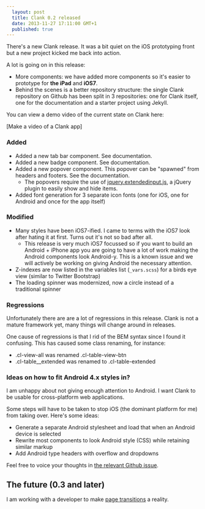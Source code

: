 ```yaml
---
  layout: post
  title: Clank 0.2 released
  date: 2013-11-27 17:11:00 GMT+1
  published: true
---
```


There's a new Clank release. It was a bit quiet on the iOS prototyping front but a new project kicked me back into action.

A lot is going on in this release:

* More components: we have added more components so it's easier to prototype for **the iPad** and **iOS7**.
* Behind the scenes is a better repository structure: the single Clank repository on Github has been split in 3 repositories: one for Clank itself, one for the documentation and a starter project using Jekyll.

You can view a demo video of the current state on Clank here:

[Make a video of a Clank app]

### Added

* Added a new tab bar component. See documentation.
* Added a new badge component. See documentation.
* Added a new popover component. This popover can be "spawned" from headers and footers. See the documentation.
  * The popovers require the use of [jquery.extendedinput.js](https://github.com/Wolfr/jquery.extendedinput), a jQuery plugin to easily show and hide items.
* Added font generation for 3 separate icon fonts (one for iOS, one for Android and once for the app itself)

### Modified

* Many styles have been iOS7-ified. I came to terms with the iOS7 look after hating it at first. Turns out it's not so bad after all.
  * This release is very much iOS7 focussed so if you want to build an Android + iPhone app you are going to have a lot of work making the Android components look Android-y. This is a known issue and we will actively be working on giving Android the necessary attention.
* Z-indexes are now listed in the variables list (`_vars.scss`) for a birds eye view (similar to Twitter Bootstrap)
* The loading spinner was modernized, now a circle instead of a traditional spinner

### Regressions

Unfortunately there are are a lot of regressions in this release. Clank is not a mature framework yet, many things will change around in releases.

One cause of regressions is that I rid of the BEM syntax since I found it confusing. This has caused some class renaming, for instance:

* .cl-view-all was renamed .cl-table-view-btn
* .cl-table__extended was renamed to .cl-table-extended 

### Ideas on how to fit Android 4.x styles in?

I am unhappy about not giving enough attention to Android. I want Clank to be usable for cross-platform web applications.

Some steps will have to be taken to stop iOS (the dominant platform for me) from taking over. Here's some ideas:

* Generate a separate Android stylesheet and load that when an Android device is selected
* Rewrite most components to look Android style (CSS) while retaining similar markup
* Add Android type headers with overflow and dropdowns

Feel free to voice your thoughts in [the relevant Github issue](https://github.com/Wolfr/clank/issues/87).

## The future (0.3 and later)

I am working with a developer to make [page transitions](https://github.com/Wolfr/clank/issues/31) a reality.
